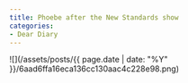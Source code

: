 ```yaml
---
title: Phoebe after the New Standards show
categories:
- Dear Diary
---
```


![](/assets/posts/{{ page.date | date: "%Y" }}/6aad6ffa16eca136cc130aac4c228e98.png)
